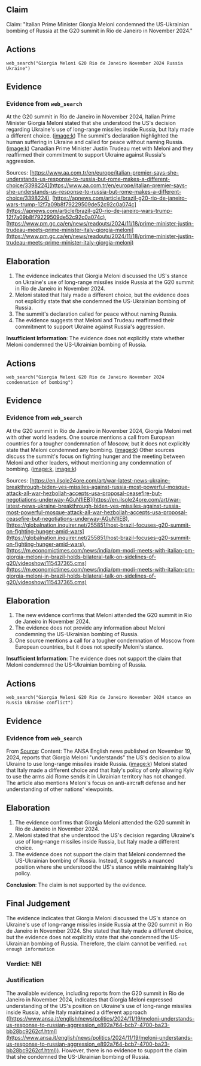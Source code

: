 ## Claim
Claim: "Italian Prime Minister Giorgia Meloni condemned the US-Ukrainian bombing of Russia at the G20 summit in Rio de Janeiro in November 2024."

## Actions
```
web_search("Giorgia Meloni G20 Rio de Janeiro November 2024 Russia Ukraine")
```

## Evidence
### Evidence from `web_search`
At the G20 summit in Rio de Janeiro in November 2024, Italian Prime Minister Giorgia Meloni stated that she understood the US's decision regarding Ukraine's use of long-range missiles inside Russia, but Italy made a different choice. (<image:k>) The summit's declaration highlighted the human suffering in Ukraine and called for peace without naming Russia. (<image:k>) Canadian Prime Minister Justin Trudeau met with Meloni and they reaffirmed their commitment to support Ukraine against Russia's aggression.

Sources: [https://www.aa.com.tr/en/europe/italian-premier-says-she-understands-us-response-to-russia-but-rome-makes-a-different-choice/3398224](https://www.aa.com.tr/en/europe/italian-premier-says-she-understands-us-response-to-russia-but-rome-makes-a-different-choice/3398224), [https://apnews.com/article/brazil-g20-rio-de-janeiro-wars-trump-12f7a09b8f79229509de52c92c0a074c](https://apnews.com/article/brazil-g20-rio-de-janeiro-wars-trump-12f7a09b8f79229509de52c92c0a074c), [https://www.pm.gc.ca/en/news/readouts/2024/11/18/prime-minister-justin-trudeau-meets-prime-minister-italy-giorgia-meloni](https://www.pm.gc.ca/en/news/readouts/2024/11/18/prime-minister-justin-trudeau-meets-prime-minister-italy-giorgia-meloni)


## Elaboration
1.  The evidence indicates that Giorgia Meloni discussed the US's stance on Ukraine's use of long-range missiles inside Russia at the G20 summit in Rio de Janeiro in November 2024.
2.  Meloni stated that Italy made a different choice, but the evidence does not explicitly state that she condemned the US-Ukrainian bombing of Russia.
3.  The summit's declaration called for peace without naming Russia.
4.  The evidence suggests that Meloni and Trudeau reaffirmed their commitment to support Ukraine against Russia's aggression.

**Insufficient Information**: The evidence does not explicitly state whether Meloni condemned the US-Ukrainian bombing of Russia.


## Actions
```
web_search("Giorgia Meloni G20 Rio de Janeiro November 2024 condemnation of bombing")
```

## Evidence
### Evidence from `web_search`
At the G20 summit in Rio de Janeiro in November 2024, Giorgia Meloni met with other world leaders. One source mentions a call from European countries for a tougher condemnation of Moscow, but it does not explicitly state that Meloni condemned any bombing. (<image:k>) Other sources discuss the summit's focus on fighting hunger and the meeting between Meloni and other leaders, without mentioning any condemnation of bombing. (<image:k>, <image:k>)

Sources: [https://en.ilsole24ore.com/art/war-latest-news-ukraine-breakthrough-biden-yes-missiles-against-russia-most-powerful-mosque-attack-all-war-hezbollah-accepts-usa-proposal-ceasefire-but-negotiations-underway-AGuN1IEB](https://en.ilsole24ore.com/art/war-latest-news-ukraine-breakthrough-biden-yes-missiles-against-russia-most-powerful-mosque-attack-all-war-hezbollah-accepts-usa-proposal-ceasefire-but-negotiations-underway-AGuN1IEB), [https://globalnation.inquirer.net/255851/host-brazil-focuses-g20-summit-on-fighting-hunger-amid-wars](https://globalnation.inquirer.net/255851/host-brazil-focuses-g20-summit-on-fighting-hunger-amid-wars), [https://m.economictimes.com/news/india/pm-modi-meets-with-italian-pm-giorgia-meloni-in-brazil-holds-bilateral-talk-on-sidelines-of-g20/videoshow/115437365.cms](https://m.economictimes.com/news/india/pm-modi-meets-with-italian-pm-giorgia-meloni-in-brazil-holds-bilateral-talk-on-sidelines-of-g20/videoshow/115437365.cms)


## Elaboration
1.  The new evidence confirms that Meloni attended the G20 summit in Rio de Janeiro in November 2024.
2.  The evidence does not provide any information about Meloni condemning the US-Ukrainian bombing of Russia.
3.  One source mentions a call for a tougher condemnation of Moscow from European countries, but it does not specify Meloni's stance.

**Insufficient Information**: The evidence does not support the claim that Meloni condemned the US-Ukrainian bombing of Russia.


## Actions
```
web_search("Giorgia Meloni G20 Rio de Janeiro November 2024 stance on Russia Ukraine conflict")
```

## Evidence
### Evidence from `web_search`
From [Source](https://www.ansa.it/english/news/politics/2024/11/19/meloni-understands-us-response-to-russian-aggression_e892a764-bcb7-4700-ba23-bb28bc9262cf.html): 
Content: The ANSA English news published on November 19, 2024, reports that Giorgia Meloni "understands" the US's decision to allow Ukraine to use long-range missiles inside Russia. (<image:k>) Meloni stated that Italy made a different choice and that Italy's policy of only allowing Kyiv to use the arms aid Rome sends it in Ukrainian territory has not changed. The article also mentions Meloni's focus on anti-aircraft defense and her understanding of other nations' viewpoints.


## Elaboration
1.  The evidence confirms that Giorgia Meloni attended the G20 summit in Rio de Janeiro in November 2024.
2.  Meloni stated that she understood the US's decision regarding Ukraine's use of long-range missiles inside Russia, but Italy made a different choice.
3.  The evidence does not support the claim that Meloni condemned the US-Ukrainian bombing of Russia. Instead, it suggests a nuanced position where she understood the US's stance while maintaining Italy's policy.

**Conclusion**: The claim is not supported by the evidence.


## Final Judgement
The evidence indicates that Giorgia Meloni discussed the US's stance on Ukraine's use of long-range missiles inside Russia at the G20 summit in Rio de Janeiro in November 2024. She stated that Italy made a different choice, but the evidence does not explicitly state that she condemned the US-Ukrainian bombing of Russia. Therefore, the claim cannot be verified. `not enough information`


### Verdict: NEI

### Justification
The available evidence, including reports from the G20 summit in Rio de Janeiro in November 2024, indicates that Giorgia Meloni expressed understanding of the US's position on Ukraine's use of long-range missiles inside Russia, while Italy maintained a different approach ([https://www.ansa.it/english/news/politics/2024/11/19/meloni-understands-us-response-to-russian-aggression_e892a764-bcb7-4700-ba23-bb28bc9262cf.html](https://www.ansa.it/english/news/politics/2024/11/19/meloni-understands-us-response-to-russian-aggression_e892a764-bcb7-4700-ba23-bb28bc9262cf.html)). However, there is no evidence to support the claim that she condemned the US-Ukrainian bombing of Russia.
